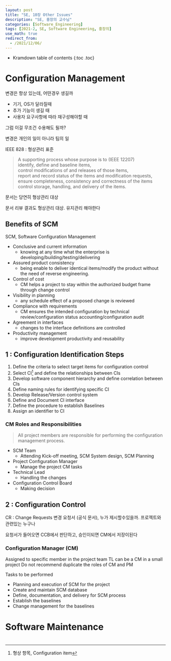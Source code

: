 ```yaml
---
layout: post
title: "SE, 10장 Other Issues"
description: "SE, 홍장의 교수님"
categories: [Software_Engineering]
tags: [2021-2, SE, Software Engineering, 홍장의]
use_math: true
redirect_from:
  - /2021/12/06/
---
```


* Kramdown table of contents
{:toc .toc}    

# Configuration Management

변경은 항상 있는데, 어떤경우 생길까

- 기기, OS가 달라질때
- 추가 기능이 생길 때
- 사용자 요구사항에 따라 재구성해야할 때

그럼 이걸 무조건 수용해도 될까?

변경은 개인의 일이 아니라 팀의 일

IEEE 828 : 형상관리 표준

> A supporting process whose purpose is to  (IEEE 12207)       
> identify, define and baseline items,                
> control modifications of and releases of those items,                 
> report and record status of the items and modification requests,             
> ensure completeness, consistency and correctness of the items                 
> control storage, handling, and delivery of the items.       


문서는 당연히 형상관리 대상

문서 리뷰 결과도 형상관리 대상. 유지관리 해야한다

## Benefits of SCM

SCM, Software Configuration Management

- Conclusive and current information
  - knowing at any time what the enterprise is developing/building/testing/delivering
- Assured product consistency
  - being enable to deliver identical items/modify the product without the need of reverse engineering.
- Control of cost
  - CM helps a project to stay within the authorized budget frame through change control
- Visibility in planning
  - any schedule effect of a proposed change is reviewed
- Compliance with requirements
  - CM ensures the intended configuration by technical review/configuration status accounting/configuration audit
- Agreement in interfaces
  - changes to the interface definitions are controlled
- Productivity management
  - improve development productivity and reusability

## 1 : Configuration Identification Steps

1. Define the criteria to select target items for configuration control 
2. Select CI[^CI] and define the relationships between CIs
3. Develop software component hierarchy and define correlation between CIs
4. Define naming rules for identifying specific CI
5. Develop Release/Version control system 
6. Define and Document CI interface 
7. Define the procedure to establish Baselines
8. Assign an identifier to CI


[^CI]: 형상 항목, Configuration item

### CM Roles and Responsibilities

> All project members are responsible for performing the configuration management process.

- SCM Team
  - Attending Kick-off meeting, SCM System design, SCM Planning
- Project Configuration Manager
  - Manage the project CM tasks
- Technical Lead
  - Handling the changes
- Configuration Control Board
  - Making decision

## 2 : Configuration Control

CR : Change Requests 변경 요청서 (공식 문서), 누가 제시할수있을까. 프로젝트와 관련있는 누구나

요청서가 들어오면 CCB에서 판단하고, 승인이되면 CM에서 저장이된다

### Configuration Manager (CM)

Assigned to specific member in the project team
TL can be a CM in a small project 
Do not recommend duplicate the roles of CM and PM

Tasks to be performed 
- Planning and execution of SCM for the project
- Create and maintain SCM database 
- Define, documentation, and delivery for SCM process
- Establish the baselines
- Change management for the baselines

# Software Maintenance

#
